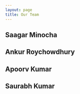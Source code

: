 ```yaml
---
layout: page
title: Our Team
---
```


## Saagar Minocha
## Ankur Roychowdhury
## Apoorv Kumar
## Saurabh Kumar
